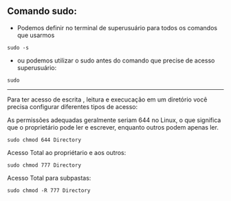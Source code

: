 ## Comando sudo:

- Podemos definir no terminal de superusuário para todos os comandos que usarmos
~~~
sudo -s
~~~

- ou podemos utilizar o sudo antes do comando que precise de acesso superusuário:
~~~
sudo 
~~~
---


Para ter acesso de escrita , leitura e execucação em um diretório você precisa configurar diferentes tipos de acesso:

As permissões adequadas geralmente seriam 644 no Linux, o que significa que o proprietário pode ler e escrever, enquanto outros podem apenas ler.
~~~
sudo chmod 644 Directory 
~~~

Acesso Total ao propriétario e aos outros:
~~~
sudo chmod 777 Directory
~~~

Acesso Total para subpastas:
~~~
sudo chmod -R 777 Directory
~~~



